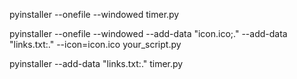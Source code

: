 pyinstaller --onefile --windowed timer.py


pyinstaller --onefile --windowed --add-data "icon.ico;." --add-data "links.txt:."  --icon=icon.ico your_script.py

pyinstaller --add-data "links.txt:." timer.py 



